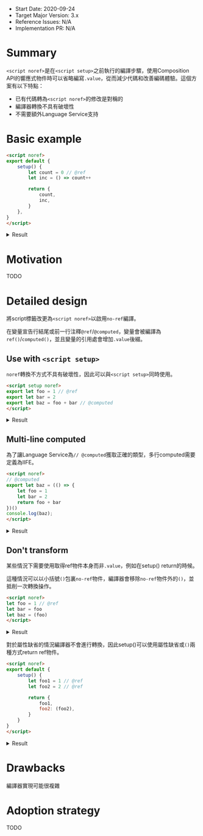 - Start Date: 2020-09-24
- Target Major Version: 3.x
- Reference Issues: N/A
- Implementation PR: N/A

# Summary

`<script noref>`是在`<script setup>`之前執行的編譯步驟，使用Composition API的響應式物件時可以省略編寫`.value`，從而減少代碼和改善編碼體驗。這個方案有以下特點：

- 已有代碼轉為`<script noref>`的修改是對稱的
- 編譯器轉換不具有破壞性
- 不需要額外Language Service支持

# Basic example

```html
<script noref>
export default {
    setup() {
        let count = 0 // @ref
        let inc = () => count++

        return {
            count,
            inc,
        }
    },
}
</script>
```

<details>
<summary>Result</summary>

```html
<script>
import { ref } from 'vue'

export default {
    setup() {
        let count = ref(0)
        let inc = () => count.value++

        return {
            count,
            inc,
        }
    },
}
```
</details>

# Motivation

TODO

# Detailed design

將script標籤改更為`<script noref>`以啟用`no-ref`編譯。

在變量宣告行結尾或前一行注釋`@ref`/`@computed`，變量會被編譯為`ref()`/`computed()`，並且變量的引用處會增加`.value`後綴。

## Use with `<script setup>`

`noref`轉換不方式不具有破壞性，因此可以與`<script setup>`同時使用。

```html
<script setup noref>
export let foo = 1 // @ref
export let bar = 2
export let baz = foo + bar // @computed
</script>
```

<details>
<summary>Result</summary>

```html
<script setup>
import { ref, computed } from 'vue'

export let foo = ref(1)
export let bar = 2
export let baz = computed(() => foo.value + bar)
</script>
```
</details>

## Multi-line computed

為了讓Language Service為`// @computed`獲取正確的類型，多行computed需要定義為IIFE。

```html
<script noref>
// @computed
export let baz = (() => {
    let foo = 1
    let bar = 2
    return foo + bar
})()
console.log(baz);
</script>
```

<details>
<summary>Result</summary>

```html
<script>
import { computed } from 'vue'

export let baz = computed(() => {
    let foo = 1
    let bar = 2
    return foo + bar
})
console.log(baz.value);
</script>
```
</details>

## Don't transform

某些情況下需要使用取得ref物件本身而非`.value`，例如在setup() return的時候。

這種情況可以以小括號`()`包裏`no-ref`物件，編譯器會移除`no-ref`物件外的`()`，並抵削一次轉換操作。

```html
<script noref>
let foo = 1 // @ref
let bar = foo
let baz = (foo)
</script>
```

<details>
<summary>Result</summary>

```html
<script>
import { ref } from 'vue'

let foo = ref(1)
let bar = foo.value
let baz = foo
</script>
```
</details>

對於屬性缺省的情況編譯器不會進行轉換，因此setup()可以使用屬性缺省或`()`兩種方式return ref物件。

```html
<script noref>
export default {
    setup() {
        let foo1 = 1 // @ref
        let foo2 = 2 // @ref

        return {
            foo1,
            foo2: (foo2),
        }
    }
}
</script>
```

<details>
<summary>Result</summary>

```html
<script>
import { ref } from 'vue'

export default {
    setup() {
        let foo1 = ref(1)
        let foo2 = ref(2)

        return {
            foo1,
            foo2: foo2,
        }
    }
}
</script>
```
</details>

# Drawbacks

編譯器實現可能很複雜

# Adoption strategy

TODO
